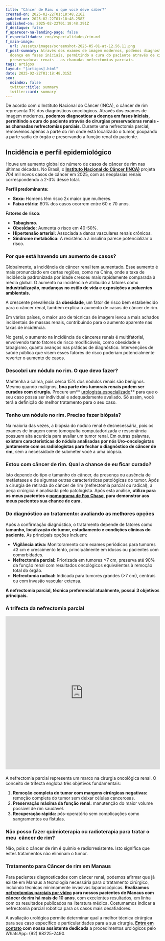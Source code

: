 ```yaml
---
title: "Câncer de Rim: o que você deve saber?"
created-on: 2025-02-22T01:18:48.216Z
updated-on: 2025-02-22T01:18:48.258Z
published-on: 2025-02-22T01:18:48.291Z
f_destaque: false
f_aparecer-na-landing-page: false
f_especialidades: cms/especialidades/rim.md
f_main-image:
  url: /assets/images/screenshot-2025-05-01-at-12.56.11.png
f_post-summary: Através dos exames de imagem modernos, podemos diagnosticar a
  doença em fases iniciais, permitindo a cura do paciente através de cirurgias
  preservadoras renais - as chamadas nefrectomias parciais.
tags: artigos
layout: "[artigos].html"
date: 2025-02-22T01:18:48.315Z
seo:
  noindex: false
  twitter:title: summary
  twitter:card: summary
---
```

De acordo com o Instituto Nacional do Câncer (INCA), o câncer de rim representa 3% dos diagnósticos oncológicos. Através dos exames de imagem modernos, **podemos diagnosticar a doença em fases iniciais, permitindo a cura do paciente através de cirurgias preservadoras renais - as chamadas nefrectomias parciais.** Durante uma nefrectomia parcial, removemos apenas a parte do rim onde está localizado o tumor, poupando a parte sadia do órgão e preservando a função renal do paciente.

## **Incidência e perfil epidemiológico**

Houve um aumento global do número de casos de câncer de rim nas últimas décadas. No Brasil, o **[Instituto Nacional do Câncer (INCA)](https://www.gov.br/inca/pt-br/assuntos/noticias/2022/inca-estima-704-mil-casos-de-cancer-por-ano-no-brasil-ate-2025)** projeta 704 mil novos casos de câncer em 2025, com as neoplasias renais correspondendo a 2-3% desse total.

**Perfil predominante:**

* **Sexo:** Homens têm risco 2x maior que mulheres.
* **Faixa etária:** 80% dos casos ocorrem entre 60 e 70 anos.

**Fatores de risco:**

* **Tabagismo.**
* **Obesidade:** Aumenta o risco em 40-50%.
* **Hipertensão arterial:** Associada a danos vasculares renais crônicos.
* **Síndrome metabólica:** A resistência à insulina parece potencializar o risco.

### Por que está havendo um aumento de casos?

Globalmente, a incidência de câncer renal tem aumentado. Esse aumento é mais pronunciado em certas regiões, como na China, onde a taxa de incidência padronizada por idade cresceu mais rapidamente comparada à média global. O aumento na incidência é atribuído a fatores como **industrialização, mudanças no estilo de vida e exposições a poluentes ambientais.**

A crescente prevalência da **obesidade**, um fator de risco bem estabelecido para o câncer renal, também explica o aumento de casos de câncer de rim.

Em vários países, o maior uso de técnicas de imagem levou a mais achados incidentais de massas renais, contribuindo para o aumento aparente nas taxas de incidência. 

No geral, o aumento na incidência de cânceres renais é multifatorial, envolvendo tanto fatores de risco modificáveis, como obesidade e tabagismo, quanto avanços nas práticas de diagnóstico. Intervenções de saúde pública que visem esses fatores de risco poderiam potencialmente reverter o aumento de casos.

### Descobri um nódulo no rim. O que devo fazer?

Mantenha a calma, pois cerca 15% dos nódulos renais são benignos. Mesmo quando malignos, **boa parte dos tumorais renais podem ser curados com cirurgia.** Procure um** [urologista especializado](https://uroconsult.com.br/artigos/urologista-em-manaus/)** para que o seu caso possa ser individual e adequadamente avaliado. Só assim, você terá a definição do melhor tratamento para o seu caso.

### Tenho um nódulo no rim. Preciso fazer biópsia?

Na maioria das vezes, a biópsia do nódulo renal é desnecessária, pois os exames de imagem como tomografia computadorizada e ressonância possuem alta acurácia para avaliar um tumor renal. Em outras palavras, **existem características do nódulo analisadas por nós Uro-oncologistas juntamente com os radiologistas para fechar o diagnóstico de câncer de rim,** sem a necessidade de submeter você a uma biópsia.

### Estou com câncer de rim. Qual a chance de eu ficar curado?

Isto depende do tipo e tamanho do câncer, da presença ou ausência de metástases e de algumas outras características patológicas do tumor. Após a cirurgia de retirada do câncer de rim (nefrectomia parcial ou radical), a peça cirúrgica é analisada pelo patologista. Após esta análise, **utilizo para os meus pacientes o [nomograma de Fox Chase](https://physicianresources.foxchase.org/news/new-prognostic-model-more-accurately-predicts-kidney-cancer-recurrence-and-survival), para demonstrar aos meus pacientes sua chance de cura.**

### Do diagnóstico ao tratamento: avaliando as melhores opções

Após a confirmação diagnóstica, o tratamento depende de fatores como **tamanho, localização do tumor, estadiamento e condições clínicas do paciente.** As principais opções incluem:

* **Vigilância ativa:** Monitoramento com exames periódicos para tumores ≤3 cm e crescimento lento, principalmente em idosos ou pacientes com comorbidades.
* **Nefrectomia parcial:** Priorizada em tumores ≤7 cm, preserva até 90% da função renal com resultados oncológicos equivalentes à remoção total do órgão.
* **Nefrectomia radical:** Indicada para tumores grandes (>7 cm), centrais ou com invasão vascular extensa.

**A nefrectomia parcial, técnica preferencial atualmente, possui 3 objetivos principais.**

### A trifecta da nefrectomia parcial

<div style="text-align: center; margin-bottom: 20px;">
  <iframe
    width="100%"
    height="500"
    src="https://www.youtube.com/embed/Ree9M6E650E"
    title="Nefrectomia parcial #cancerderim"
    frameborder="0"
    allow="accelerometer; autoplay; clipboard-write; encrypted-media; gyroscope; picture-in-picture; web-share"
    referrerpolicy="strict-origin-when-cross-origin"
    allowfullscreen
    id="responsive-video"
    style="max-width: 800px; margin: 0 auto; display: block;"
  ></iframe>
  <script>
    function adjustIframeHeight() {
      var iframe = document.getElementById('responsive-video');
      if (window.innerWidth < 768) {
        iframe.style.height = '300px'; // Altura para celular
      } else {
        iframe.style.height = '500px'; // Altura para desktop
      }
    }  </script>
</div>

A nefrectomia parcial representa um marco na cirurgia oncológica renal. O conceito de trifecta engloba três objetivos fundamentais:

1. **Remoção completa do tumor com margens cirúrgicas negativas:** remoção completa do tumor sem deixar células cancerosas.
2. **Preservação máxima da função renal:** manutenção do maior volume possível de rim saudável.
3. **Recuperação rápida:** pós-operatório sem complicações como sangramentos ou fístulas.

### Não posso fazer quimioterapia ou radioterapia para tratar o meu  câncer de rim?

Não, pois o câncer de rim é quimio e radiorresistente. Isto significa que estes tratamentos não eliminam o tumor.

### Tratamento para Câncer de rim em Manaus

Para pacientes diagnosticados com câncer renal, podemos afirmar que já existe em Manaus a tecnologia necessária para o tratamento cirúrgico, incluindo técnicas minimamente invasivas laparoscópicas. **Realizamos [nefrectomias parciais por vídeo](https://uroconsult.com.br/artigos/retirada-do-rim-por-laparoscopia-como-e-feita/) para nossos pacientes de Manaus com câncer de rim há mais de 10 anos**, com excelentes resultados, em linha com os resultados publicados na literatura médica.  Costumamos indicar a nefrectomia parcial robótica para os casos mais desafiadores.

A avaliação urológica permite determinar qual a melhor técnica cirúrgica para seu caso específico e particularidades para a sua cirurgia. **[Entre em contato](https://web.whatsapp.com/send/?phone=5592982252490) com nossa assistente dedicada** a procedimentos urológicos pelo WhatsApp: (92) 98225-2490.